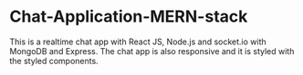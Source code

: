 # Chat-Application-MERN-stack
This is a realtime chat app with React JS, Node.js and socket.io with MongoDB and Express.  The chat app is also responsive and it is styled with the styled components.
